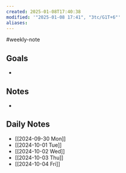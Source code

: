 ```yaml
---
created: 2025-01-08T17:40:38
modified: '"2025-01-08 17:41", "3tc/G1T+6"'
aliases: 
---
```

#weekly-note
## Goals
- 

## Notes
- 

## Daily Notes
- [[2024-09-30 Mon]]
- [[2024-10-01 Tue]]
- [[2024-10-02 Wed]]
- [[2024-10-03 Thu]]
- [[2024-10-04 Fri]]